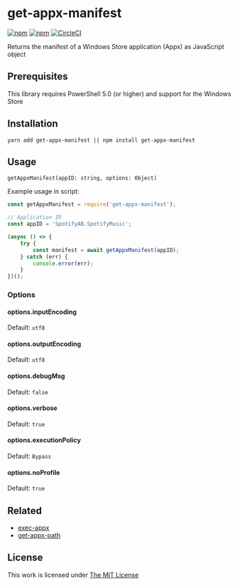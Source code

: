 # get-appx-manifest

[![npm](https://flat.badgen.net/npm/license/get-appx-manifest)](https://www.npmjs.org/package/get-appx-manifest)
[![npm](https://flat.badgen.net/npm/v/get-appx-manifest)](https://www.npmjs.org/package/get-appx-manifest)
[![CircleCI](https://flat.badgen.net/circleci/github/idleberg/node-get-appx-manifest)](https://circleci.com/gh/idleberg/node-get-appx-manifest)

Returns the manifest of a Windows Store application (Appx) as JavaScript object

## Prerequisites

This library requires PowerShell 5.0 (or higher) and support for the Windows Store

## Installation

`yarn add get-appx-manifest || npm install get-appx-manifest`

## Usage

`getAppxManifest(appID: string, options: Object)`

Example usage in script:

```js
const getAppxManifest = require('get-appx-manifest');

// Application ID
const appID = 'SpotifyAB.SpotifyMusic';

(async () => {
    try {
        const manifest = await getAppxManifest(appID);
    } catch (err) {
        console.error(err);
    }
})();
```

### Options

#### options.inputEncoding

Default: `utf8`

#### options.outputEncoding

Default: `utf8`

#### options.debugMsg

Default: `false`

#### options.verbose

Default: `true`

#### options.executionPolicy

Default: `Bypass`

#### options.noProfile

Default: `true`

## Related

- [exec-appx](https://www.npmjs.com/package/exec-appx)
- [get-appx-path](https://www.npmjs.com/package/get-appx-path)

## License

This work is licensed under [The MIT License](https://opensource.org/licenses/MIT)
